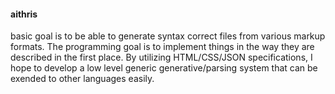 <h4>aithris</h4>

basic goal is to be able to generate syntax correct files from various markup formats. The programming goal is to implement things in the way they are described in the first place. By utilizing HTML/CSS/JSON specifications, I hope to develop a low level generic generative/parsing system that can be exended to other languages easily.

